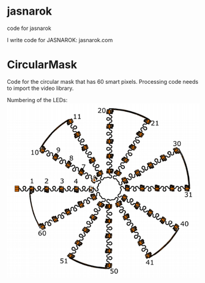 # jasnarok
code for jasnarok

I write code for JASNAROK: jasnarok.com

# CircularMask
Code for the circular mask that has 60 smart pixels. 
Processing code needs to import the video library. 

Numbering of the LEDs:
![Circular Mask](/CircularMask/doc/NeopixelArray_NR.png)
